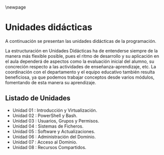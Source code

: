 \newpage

# Unidades didácticas

A continuación se presentan las unidades didácticas de la programación.

La estructuración en Unidades Didácticas ha de entenderse siempre de
la manera más flexible posible, pues el ritmo de desarrollo y su aplicación en el
aula dependerá de aspectos como la evaluación inicial del alumno, su
concreción respecto a las actividades de enseñanza-aprendizaje, etc.
La coordinación con el departamento y el equipo educativo también
resulta beneficiosa, ya que podemos trabajar conceptos desde varios módulos,
fomentando de esta manera su aprendizaje.

## Listado de Unidades

* Unidad 01 : Introducción y Virtualización.
* Unidad 02 : PowerShell y Bash.
* Unidad 03 : Usuarios, Grupos y Permisos.
* Unidad 04 : Sistemas de Ficheros.
* Unidad 05 : Software y Actualizaciones.
* Unidad 06 : Administración del Dominio.
* Unidad 07 : Acceso al Dominio.
* Unidad 08 : Recursos Compartidos.


